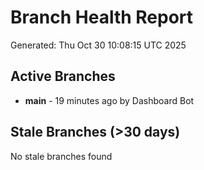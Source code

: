 # Branch Health Report
Generated: Thu Oct 30 10:08:15 UTC 2025

## Active Branches
- **main** - 19 minutes ago by Dashboard Bot

## Stale Branches (>30 days)
No stale branches found
